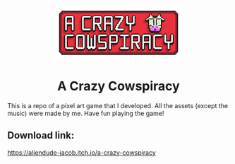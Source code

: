 <p align="center">
  <img width="300px" alt="" src="./Assets/Sprites/title-export.png">
</p>

<h1 align="center">A Crazy Cowspiracy</h1>

This is a repo of a pixel art game that I developed. All the assets (except the music) were made by me. Have fun playing the game!

## Download link:
https://aliendude-jacob.itch.io/a-crazy-cowspiracy
